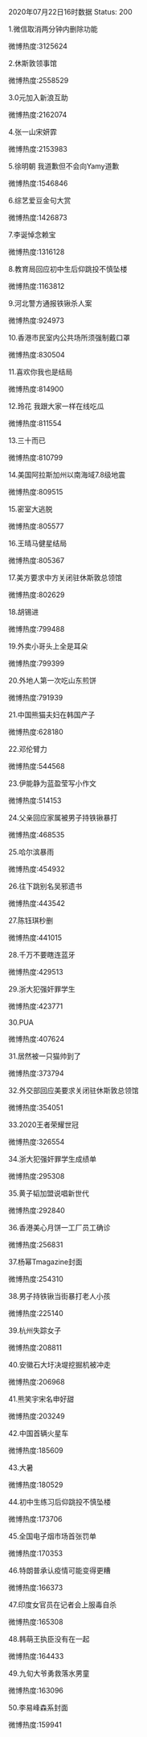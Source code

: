 2020年07月22日16时数据
Status: 200

1.微信取消两分钟内删除功能

微博热度:3125624

2.休斯敦领事馆

微博热度:2558529

3.0元加入新浪互助

微博热度:2162074

4.张一山宋妍霏

微博热度:2153983

5.徐明朝 我道歉但不会向Yamy道歉

微博热度:1546846

6.综艺爱豆金句大赏

微博热度:1426873

7.李诞悼念赖宝

微博热度:1316128

8.教育局回应初中生后仰跳投不慎坠楼

微博热度:1163812

9.河北警方通报铁锹杀人案

微博热度:924973

10.香港市民室内公共场所须强制戴口罩

微博热度:830504

11.喜欢你我也是结局

微博热度:814900

12.玲花 我跟大家一样在线吃瓜

微博热度:811554

13.三十而已

微博热度:810799

14.美国阿拉斯加州以南海域7.8级地震

微博热度:809515

15.密室大逃脱

微博热度:805577

16.王晴马健星结局

微博热度:805367

17.美方要求中方关闭驻休斯敦总领馆

微博热度:802629

18.胡锡进

微博热度:799488

19.外卖小哥头上全是耳朵

微博热度:799399

20.外地人第一次吃山东煎饼

微博热度:791939

21.中国熊猫夫妇在韩国产子

微博热度:628180

22.邓伦臂力

微博热度:544568

23.伊能静为蓝盈莹写小作文

微博热度:514153

24.父亲回应家属被男子持铁锹暴打

微博热度:468535

25.哈尔滨暴雨

微博热度:454932

26.往下跳别名吴邪遗书

微博热度:443542

27.陈钰琪秒删

微博热度:441015

28.千万不要瞎连蓝牙

微博热度:429513

29.浙大犯强奸罪学生

微博热度:423771

30.PUA

微博热度:407624

31.居然被一只猫帅到了

微博热度:373794

32.外交部回应美要求关闭驻休斯敦总领馆

微博热度:354051

33.2020王者荣耀世冠

微博热度:326554

34.浙大犯强奸罪学生成绩单

微博热度:295308

35.黄子韬加盟说唱新世代

微博热度:292840

36.香港美心月饼一工厂员工确诊

微博热度:256831

37.杨幂Tmagazine封面

微博热度:254310

38.男子持铁锹当街暴打老人小孩

微博热度:225140

39.杭州失踪女子

微博热度:208811

40.安徽石大圩决堤挖掘机被冲走

微博热度:206968

41.熊笑宇宋名申好甜

微博热度:203249

42.中国首辆火星车

微博热度:185609

43.大暑

微博热度:180529

44.初中生练习后仰跳投不慎坠楼

微博热度:173706

45.全国电子烟市场首张罚单

微博热度:170353

46.特朗普承认疫情可能变得更糟

微博热度:166373

47.印度女官员在记者会上服毒自杀

微博热度:165308

48.韩萌王执臣没有在一起

微博热度:164433

49.九旬大爷勇救落水男童

微博热度:163096

50.李易峰森系封面

微博热度:159941

